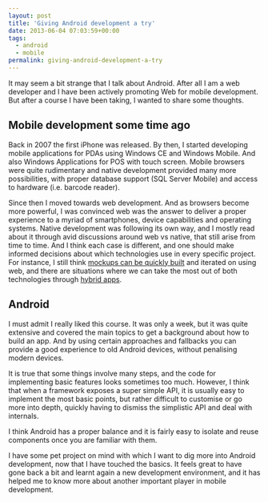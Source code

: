 ```yaml
---
layout: post
title: 'Giving Android development a try'
date: 2013-06-04 07:03:59+00:00
tags:
  - android
  - mobile
permalink: giving-android-development-a-try
---
```


It may seem a bit strange that I talk about Android. After all I am a web developer and I have been actively promoting Web for mobile development. But after a course I have been taking, I wanted to share some thoughts.

<!-- more -->
## Mobile development some time ago

Back in 2007 the first iPhone was released. By then, I started developing mobile applications for PDAs using Windows CE and Windows Mobile. And also Windows Applications for POS with touch screen. Mobile browsers were quite rudimentary and native development provided many more possibilities, with proper database support (SQL Server Mobile) and access to hardware (i.e. barcode reader).

Since then I moved towards web development. And as browsers become more powerful, I was convinced web was the answer to deliver a proper experience to a myriad of smartphones, device capabilities and operating systems. Native development was following its own way, and I mostly read about it through avid discussions around web vs native, that still arise from time to time. And I think each case is different, and one should make informed decisions about which technologies use in every specific project. For instance, I still think [mockups can be quickly built](/developing-mobile-webapp-first/) and iterated on using web, and there are situations where we can take the most out of both technologies through [hybrid apps](/desktop-hybrid-apps-not-only-mobile/).

## Android

I must admit I really liked this course. It was only a week, but it was quite extensive and covered the main topics to get a background about how to build an app. And by using certain approaches and fallbacks you can provide a good experience to old Android devices, without penalising modern devices.

It is true that some things involve many steps, and the code for implementing basic features looks sometimes too much. However, I think that when a framework exposes a super simple API, it is usually easy to implement the most basic points, but rather difficult to customise or go more into depth, quickly having to dismiss the simplistic API and deal with internals.

I think Android has a proper balance and it is fairly easy to isolate and reuse components once you are familiar with them.

I have some pet project on mind with which I want to dig more into Android development, now that I have touched the basics. It feels great to have gone back a bit and learnt again a new development environment, and it has helped me to know more about another important player in mobile development.

